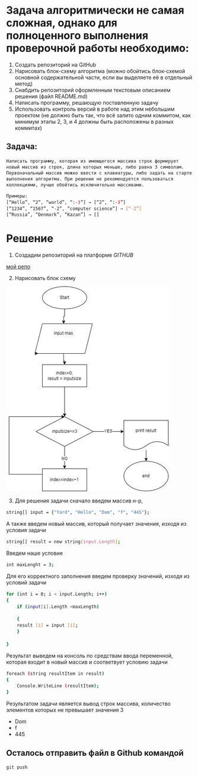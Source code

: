 # Задача алгоритмически не самая сложная, однако для полноценного выполнения проверочной работы необходимо:

1. Создать репозиторий на GitHub
2. Нарисовать блок-схему алгоритма (можно обойтись блок-схемой основной содержательной части, если вы выделяете её в отдельный метод)
3. Снабдить репозиторий оформленным текстовым описанием решения (файл README.md)
4. Написать программу, решающую поставленную задачу
5. Использовать контроль версий в работе над этим небольшим проектом (не должно быть так, что всё залито одним коммитом, как минимум этапы 2, 3, и 4 должны быть расположены в разных коммитах)

## Задача: 
```
Написать программу, которая из имеющегося массива строк формирует новый массив из строк, длина которых меньше, либо равна 3 символам. Первоначальный массив можно ввести с клавиатуры, либо задать на старте выполнения алгоритма. При решении не рекомендуется пользоваться коллекциями, лучше обойтись исключительно массивами.
```

```sh
Примеры:
[“Hello”, “2”, “world”, “:-)”] → [“2”, “:-)”]
[“1234”, “1567”, “-2”, “computer science”] → [“-2”]
[“Russia”, “Denmark”, “Kazan”] → []
```

# Решение

1. Создадим репозиторий на платформе *GITHUB* 

[мой репо](https://github.com/Timurred/control_work_07_04.git "мой репозиторий")

2. Нарисовать блок схему 

![моя схема](блок_схема.jpg)

3. Для решения задачи сначало введем массив н-р,

```sh
string[] input = {"Yard", "Hello", "Dom", "f", "445"};
```
А также введем новый массив, который получает значения, изходя из условия задачи

```sh
string[] result = new string[input.Length];
```
Введем наше условие 
```sh
int maxLenght = 3;
```
Для его корректного заполнения введем проверку значений, изходя из условий задачи
```sh
for (int i = 0; i < input.Length; i++)
{
    if (input[i].Length <maxLength)

    {
    result [i] = input [i];    
    }
    
}
```
Результат выведем на консоль по средствам ввода переменной, которая входит в новый массив и соответвует условию задачи

```sh 
foreach (string resultItem in result)
{ 
    Console.WriteLine (resultItem);    
}
```

Результатом задачи является вывод строк массива, количество элементов которых не превышает значения 3
* Dom
* f
* 445

## Осталось отправить файл в Github командой 
```
git push
```
